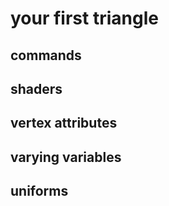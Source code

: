 # your first triangle

## commands

## shaders

## vertex attributes

## varying variables

## uniforms

